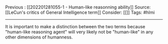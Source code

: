 Previous : [[202201281055-1 - Human-like reasonning ability]] 
Source: [[LeCun's critics of General Intelligence term]]
Consider: [[]]
Tags: #hlmi 
______________

It is important to make a distinction between the two terms because "human-like reasoning agent" will very likely not be "human-like" in any other dimensions of humanness.   
